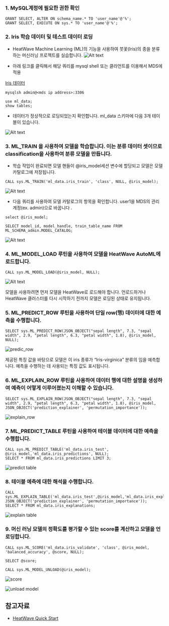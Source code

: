 ### 1.	MySQL계정에 필요한 권한 확인
```
GRANT SELECT, ALTER ON schema_name.* TO 'user_name'@'%';
GRANT SELECT, EXECUTE ON sys.* TO 'user_name'@'%';
```


### 2.	Iris 학습 데이터 및 테스트 데이터 로딩
- HeatWave Machine Learning (ML)의 기능을 사용하여 붓꽃(Iris)의 종을 분류하는 머신러닝 프로젝트를 실습합니다.
![Alt text](image.png)

- 아래 링크를 클릭해서 해당 쿼리를 mysql shell 또는 클라언트를 이용해서 MDS에 적용


[Iris 데이터 ](https://oracle-livelabs.github.io/database/heatwave-machine-learning/do-heatwave-ml/files/iris-ml-data.txt) 

```
mysqlsh admin@<mds ip address>:3306

use ml_data;
show tables;
```
- 데이터가 정상적으로 로딩되었는지 확인합니다. ml_data 스키마에 다음 3개 테이블이 있습니다.


![Alt text](image-1.png)


### 3. ML_TRAIN 을 사용하여 모델을 학습합니다. 이는 분류 데이터 셋이므로 classification을 사용하여 분류 모델을 만듭니다.
- 학습 작업이 완료되면 모델 핸들이 @iris_model세션 변수에 할당되고 모델은 모델 카탈로그에 저장됩니다. 
```
CALL sys.ML_TRAIN('ml_data.iris_train', 'class', NULL, @iris_model);
```

![Alt text](image-2.png)


- 다음 쿼리를 사용하여 모델 카탈로그의 항목을 확인합니다. user1을 MDS의 관리 계정(ex. admin)으로 바꿉니다 .
```
select @iris_model;

SELECT model_id, model_handle, train_table_name FROM ML_SCHEMA_admin.MODEL_CATALOG;
```


![Alt text](image-3.png)



### 4. ML_MODEL_LOAD 루틴을 사용하여 모델을 HeatWave AutoML에 로드합니다.
```
CALL sys.ML_MODEL_LOAD(@iris_model, NULL);
```


![Alt text](image-4.png)


모델을 사용하려면 먼저 모델을 HeatWave로 로드해야 합니다. 언로드하거나 HeatWave 클러스터를 다시 시작하기 전까지 모델은 로딩된 상태로 유지됩니다.



### 5. ML_PREDICT_ROW 루틴을 사용하여 단일 row(행) 데이터에 대한 예측을 수행합니다. 

```
SELECT sys.ML_PREDICT_ROW(JSON_OBJECT("sepal length", 7.3, "sepal width", 2.9, "petal length", 6.3, "petal width", 1.8), @iris_model, NULL);
```

![predic_row](image-11.png)


제공된 특징 값을 바탕으로 모델은 이 iris 종류가 “Iris-virginica” 분류의 임을 예측합니다. 예측을 수행하는 데 사용되는 특징 값도 표시됩니다.



### 6. ML_EXPLAIN_ROW 루틴을 사용하여 데이터 행에 대한 설명을 생성하여 예측이 어떻게 이루어졌는지 이해할 수 있습니다.

```
SELECT sys.ML_EXPLAIN_ROW(JSON_OBJECT("sepal length", 7.3, "sepal width", 2.9, "petal length", 6.3, "petal width", 1.8), @iris_model,    JSON_OBJECT('prediction_explainer', 'permutation_importance'));
```


![explain_row](image-12.png)



### 7. ML_PREDICT_TABLE 루틴을 사용하여 테이블 데이터에 대한 예측을 수행합니다.
```
CALL sys.ML_PREDICT_TABLE('ml_data.iris_test', @iris_model,'ml_data.iris_predictions', NULL);
SELECT * FROM ml_data.iris_predictions LIMIT 3;
```


![predict table](image-9.png)



### 8. 테이블 예측에 대한 해석을 수행합니다.
```
CALL sys.ML_EXPLAIN_TABLE('ml_data.iris_test',@iris_model,'ml_data.iris_explanations', JSON_OBJECT('prediction_explainer', 'permutation_importance'));
SELECT * FROM ml_data.iris_explanations;
```


![explain table](image-8.png)



### 9. 머신 러닝 모델의 정확도를 평가할 수 있는 score를 계산하고 모델을 언로딩합니다.
```
CALL sys.ML_SCORE('ml_data.iris_validate', 'class', @iris_model, 'balanced_accuracy', @score, NULL);

SELECT @score;

CALL sys.ML_MODEL_UNLOAD(@iris_model);
```

![score](image-7.png)


![unload model](image-10.png)



## 참고자료
- [HeatWave Quick Start ](https://dev.mysql.com/doc/heatwave/en/mys-hwaml-iris-example.html)